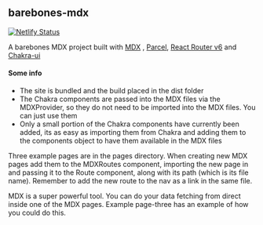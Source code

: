 ## barebones-mdx

[![Netlify Status](https://api.netlify.com/api/v1/badges/93cd2b00-de15-4ac8-861f-8c01ce5c2e9f/deploy-status)](https://app.netlify.com/sites/barebones-mdx/deploys)

A barebones MDX project built with [MDX](https://mdxjs.com/) , [Parcel](https://parceljs.org/), [React Router v6](https://reacttraining.com/blog/react-router-v6-pre/) and [Chakra-ui](https://chakra-ui.com/)

#### Some info

- The site is bundled and the build placed in the dist folder
- The Chakra components are passed into the MDX files via the MDXProvider, so they do not need to be imported into the MDX files. You can just use them
- Only a small portion of the Chakra components have currently been added, its as easy as importing them from Chakra and adding them to the components object to have them available in the MDX files

Three example pages are in the pages directory. When creating new MDX pages add them to the MDXRoutes component, importing the new page in and passing it to the Route component, along with its path (which is its file name). Remember to add the new route to the nav as a link in the same file.

MDX is a super powerful tool. You can do your data fetching from direct inside one of the MDX pages. Example page-three has an example of how you could do this.